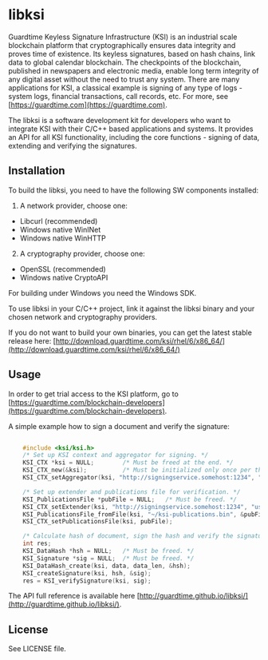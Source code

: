 # libksi #
Guardtime Keyless Signature Infrastructure (KSI) is an industrial scale blockchain platform that cryptographically 
ensures data integrity and proves time of existence. Its keyless signatures, based on hash chains, link data to global 
calendar blockchain. The checkpoints of the blockchain, published in newspapers and electronic media, enable long term 
integrity of any digital asset without the need to trust any system. There are many applications for KSI, a classical 
example is signing of any type of logs - system logs, financial transactions, call records, etc. For more, 
see [https://guardtime.com](https://guardtime.com).

The libksi is a software development kit for developers who want to integrate KSI with their C/C++ based applications 
and systems. It provides an API for all KSI functionality, including the core functions - signing of data, extending 
and verifying the signatures.

## Installation ##

To build the libksi, you need to have the following SW components installed:
1. A network provider, choose one:
- Libcurl (recommended)
- Windows native WinINet
- Windows native WinHTTP
2. A cryptography provider, choose one:
- OpenSSL (recommended)
- Windows native CryptoAPI

For building under Windows you need the Windows SDK.

To use libksi in your C/C++ project, link it against the libksi binary and your chosen network and cryptography providers. 

If you do not want to build your own binaries, you can get the latest stable release here:
[http://download.guardtime.com/ksi/rhel/6/x86_64/](http://download.guardtime.com/ksi/rhel/6/x86_64/)

## Usage ##

In order to get trial access to the KSI platform, go to [https://guardtime.com/blockchain-developers](https://guardtime.com/blockchain-developers).

A simple example how to sign a document and verify the signature:
```C

	#include <ksi/ksi.h>
	/* Set up KSI context and aggregator for signing. */
	KSI_CTX *ksi = NULL;		/* Must be freed at the end. */
	KSI_CTX_new(&ksi);			/* Must be initialized only once per thread. */
	KSI_CTX_setAggregator(ksi, "http://signingservice.somehost:1234", "user", "key");

	/* Set up extender and publications file for verification. */
	KSI_PublicationsFile *pubFile = NULL;	/* Must be freed. */
	KSI_CTX_setExtender(ksi, "http://signingservice.somehost:1234", "user", "key");
	KSI_PublicationsFile_fromFile(ksi, "~/ksi-publications.bin", &pubFile);
	KSI_CTX_setPublicationsFile(ksi, pubFile);

	/* Calculate hash of document, sign the hash and verify the signature. */
	int res;
    KSI_DataHash *hsh = NULL;	/* Must be freed. */
	KSI_Signature *sig = NULL;	/* Must be freed. */
    KSI_DataHash_create(ksi, data, data_len, &hsh);
	KSI_createSignature(ksi, hsh, &sig);
	res = KSI_verifySignature(ksi, sig);

```
The API full reference is available here [http://guardtime.github.io/libksi/](http://guardtime.github.io/libksi/).

## License ##

See LICENSE file.